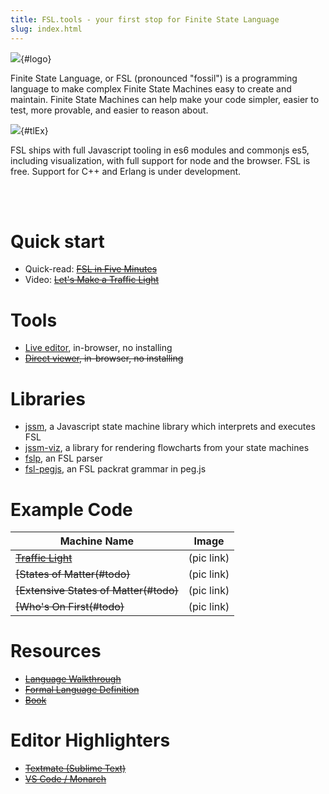 ```yaml
---
title: FSL.tools - your first stop for Finite State Language
slug: index.html
---
```


![](logo%20icon%20and%20acronym%20with%20subtitle%20huge.png){#logo}

Finite State Language, or FSL (pronounced "fossil") is a programming language to make complex Finite State Machines easy to create and maintain.  Finite State Machines can help make your code simpler, easier to test, more provable, and easier to reason about.

![](horiz%204-stop%20traffic%20light%20with%20code.png){#tlEx}

FSL ships with full Javascript tooling in es6 modules and commonjs es5, including visualization, with full support for node and the browser.  FSL is free.  Support for C++ and Erlang is under development.

<br/><br/>

# Quick start

* Quick-read: ~~[FSL in Five Minutes](#todo)~~
* Video: ~~[Let's Make a Traffic Light](#todo)~~

# Tools

* [Live editor](https://stonecypher.github.io/jssm-viz-demo/graph_explorer.htm), in-browser, no installing
* ~~[Direct viewer](#todo), in-browser, no installing~~

# Libraries

* [jssm](https://github.com/StoneCypher/jssm/), a Javascript state machine library which interprets and executes FSL
* [jssm-viz](https://github.com/StoneCypher/jssm-viz/), a library for rendering flowcharts from your state machines
* [fslp](https://github.com/StoneCypher/fslp/), an FSL parser
* [fsl-pegjs](https://github.com/StoneCypher/fsl-pegjs/), an FSL packrat grammar in peg.js

# Example Code

| Machine Name | Image |
|---|---|
| ~~[Traffic Light](#todo)~~ | (pic link) |
| ~~[States of Matter(#todo)~~ | (pic link) |
| ~~[Extensive States of Matter(#todo)~~ | (pic link) |
| ~~[Who's On First(#todo)~~ | (pic link) |

# Resources

* ~~[Language Walkthrough](#todo)~~
* ~~[Formal Language Definition](#todo)~~
* ~~[Book](#todo)~~

# Editor Highlighters

* ~~[Textmate (Sublime Text)](#todo)~~
* ~~[VS Code / Monarch](#todo)~~
